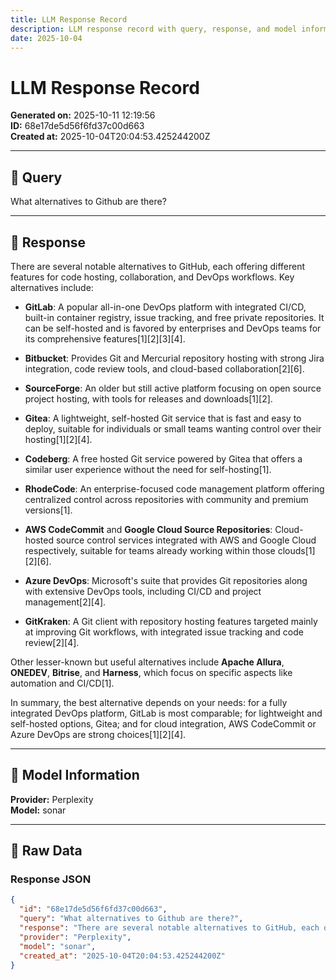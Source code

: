 ```yaml
---
title: LLM Response Record
description: LLM response record with query, response, and model information
date: 2025-10-04
---
```


# LLM Response Record

**Generated on:** 2025-10-11 12:19:56  
**ID:** 68e17de5d56f6fd37c00d663  
**Created at:** 2025-10-04T20:04:53.425244200Z

---

## 🤖 Query

What alternatives to Github are there?

---

## 💬 Response

There are several notable alternatives to GitHub, each offering different features for code hosting, collaboration, and DevOps workflows. Key alternatives include:

- **GitLab**: A popular all-in-one DevOps platform with integrated CI/CD, built-in container registry, issue tracking, and free private repositories. It can be self-hosted and is favored by enterprises and DevOps teams for its comprehensive features[1][2][3][4].

- **Bitbucket**: Provides Git and Mercurial repository hosting with strong Jira integration, code review tools, and cloud-based collaboration[2][6].

- **SourceForge**: An older but still active platform focusing on open source project hosting, with tools for releases and downloads[1][2].

- **Gitea**: A lightweight, self-hosted Git service that is fast and easy to deploy, suitable for individuals or small teams wanting control over their hosting[1][2][4].

- **Codeberg**: A free hosted Git service powered by Gitea that offers a similar user experience without the need for self-hosting[1].

- **RhodeCode**: An enterprise-focused code management platform offering centralized control across repositories with community and premium versions[1].

- **AWS CodeCommit** and **Google Cloud Source Repositories**: Cloud-hosted source control services integrated with AWS and Google Cloud respectively, suitable for teams already working within those clouds[1][2][6].

- **Azure DevOps**: Microsoft's suite that provides Git repositories along with extensive DevOps tools, including CI/CD and project management[2][4].

- **GitKraken**: A Git client with repository hosting features targeted mainly at improving Git workflows, with integrated issue tracking and code review[2][4].

Other lesser-known but useful alternatives include **Apache Allura**, **ONEDEV**, **Bitrise**, and **Harness**, which focus on specific aspects like automation and CI/CD[1].

In summary, the best alternative depends on your needs: for a fully integrated DevOps platform, GitLab is most comparable; for lightweight and self-hosted options, Gitea; and for cloud integration, AWS CodeCommit or Azure DevOps are strong choices[1][2][4].

---

## 🔧 Model Information

**Provider:** Perplexity  
**Model:** sonar

---

## 📄 Raw Data

### Response JSON
```json
{
  "id": "68e17de5d56f6fd37c00d663",
  "query": "What alternatives to Github are there?",
  "response": "There are several notable alternatives to GitHub, each offering different features for code hosting, collaboration, and DevOps workflows. Key alternatives include:\n\n- **GitLab**: A popular all-in-one DevOps platform with integrated CI/CD, built-in container registry, issue tracking, and free private repositories. It can be self-hosted and is favored by enterprises and DevOps teams for its comprehensive features[1][2][3][4].\n\n- **Bitbucket**: Provides Git and Mercurial repository hosting with strong Jira integration, code review tools, and cloud-based collaboration[2][6].\n\n- **SourceForge**: An older but still active platform focusing on open source project hosting, with tools for releases and downloads[1][2].\n\n- **Gitea**: A lightweight, self-hosted Git service that is fast and easy to deploy, suitable for individuals or small teams wanting control over their hosting[1][2][4].\n\n- **Codeberg**: A free hosted Git service powered by Gitea that offers a similar user experience without the need for self-hosting[1].\n\n- **RhodeCode**: An enterprise-focused code management platform offering centralized control across repositories with community and premium versions[1].\n\n- **AWS CodeCommit** and **Google Cloud Source Repositories**: Cloud-hosted source control services integrated with AWS and Google Cloud respectively, suitable for teams already working within those clouds[1][2][6].\n\n- **Azure DevOps**: Microsoft's suite that provides Git repositories along with extensive DevOps tools, including CI/CD and project management[2][4].\n\n- **GitKraken**: A Git client with repository hosting features targeted mainly at improving Git workflows, with integrated issue tracking and code review[2][4].\n\nOther lesser-known but useful alternatives include **Apache Allura**, **ONEDEV**, **Bitrise**, and **Harness**, which focus on specific aspects like automation and CI/CD[1].\n\nIn summary, the best alternative depends on your needs: for a fully integrated DevOps platform, GitLab is most comparable; for lightweight and self-hosted options, Gitea; and for cloud integration, AWS CodeCommit or Azure DevOps are strong choices[1][2][4].",
  "provider": "Perplexity",
  "model": "sonar",
  "created_at": "2025-10-04T20:04:53.425244200Z"
}
```